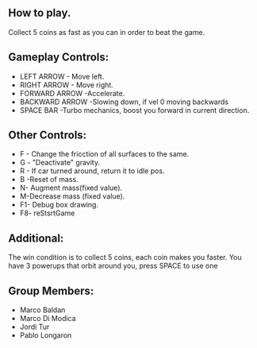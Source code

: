 ## How to play.
Collect 5 coins as fast as you can in order to beat the game.

## Gameplay Controls:
- LEFT ARROW - Move left.
- RIGHT ARROW - Move right.
- FORWARD ARROW -Accelerate.
- BACKWARD ARROW -Slowing down, if vel 0 moving backwards
- SPACE BAR -Turbo mechanics, boost you forward in current direction.

## Other Controls:
- F - Change the fricction of all surfaces to the same.
- G - "Deactivate" gravity.
- R - If car turned around, return it to idle pos.
- B -Reset of mass.
- N- Augment mass(fixed value).
- M-Decrease mass (fixed value).
- F1- Debug box drawing.
- F8- reStsrtGame


## Additional:
The win condition is to collect 5 coins, each coin makes you faster.
You have 3 powerups that orbit around you, press SPACE to use one
  
## Group Members:
- Marco Baldan
- Marco Di Modica
- Jordi Tur
- Pablo Longaron

